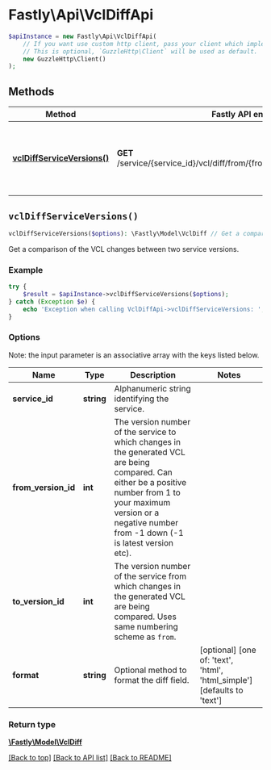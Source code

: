# Fastly\Api\VclDiffApi


```php
$apiInstance = new Fastly\Api\VclDiffApi(
    // If you want use custom http client, pass your client which implements `GuzzleHttp\ClientInterface`.
    // This is optional, `GuzzleHttp\Client` will be used as default.
    new GuzzleHttp\Client()
);
```

## Methods

Method | Fastly API endpoint | Description
------------- | ------------- | -------------
[**vclDiffServiceVersions()**](VclDiffApi.md#vclDiffServiceVersions) | **GET** /service/{service_id}/vcl/diff/from/{from_version_id}/to/{to_version_id} | Get a comparison of the VCL changes between two service versions


## `vclDiffServiceVersions()`

```php
vclDiffServiceVersions($options): \Fastly\Model\VclDiff // Get a comparison of the VCL changes between two service versions
```

Get a comparison of the VCL changes between two service versions.

### Example
```php
try {
    $result = $apiInstance->vclDiffServiceVersions($options);
} catch (Exception $e) {
    echo 'Exception when calling VclDiffApi->vclDiffServiceVersions: ', $e->getMessage(), PHP_EOL;
}
```

### Options

Note: the input parameter is an associative array with the keys listed below.

Name | Type | Description  | Notes
------------- | ------------- | ------------- | -------------
**service_id** | **string** | Alphanumeric string identifying the service. |
**from_version_id** | **int** | The version number of the service to which changes in the generated VCL are being compared. Can either be a positive number from 1 to your maximum version or a negative number from -1 down (-1 is latest version etc). |
**to_version_id** | **int** | The version number of the service from which changes in the generated VCL are being compared. Uses same numbering scheme as `from`. |
**format** | **string** | Optional method to format the diff field. | [optional] [one of: 'text', 'html', 'html_simple'] [defaults to 'text']

### Return type

[**\Fastly\Model\VclDiff**](../Model/VclDiff.md)

[[Back to top]](#) [[Back to API list]](../../README.md#endpoints)
[[Back to README]](../../README.md)
